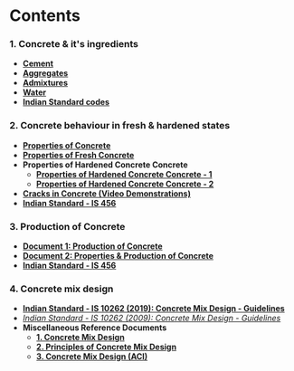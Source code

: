 # Contents

### 1. Concrete & it's ingredients

- **[Cement](Cement.md)**
- **[Aggregates](Aggregates.md)**
- **[Admixtures](Admixtures.md)**
- **[Water](Water.md)**
- **[Indian Standard codes](Codes.md)**

### 2. Concrete behaviour in fresh & hardened states

- **[Properties of Concrete](pdf/Properties_of_Concrete.pdf)**
- **[Properties of Fresh Concrete](pdf/Properties_of_fresh_concrete.pdf)**
- **Properties of Hardened Concrete Concrete**
  - **[Properties of Hardened Concrete Concrete - 1](pdf/Properties_of_Hardened_Concrete.pdf)**
  - **[Properties of Hardened Concrete Concrete - 2](pdf/Hardened_Concrete_2.pdf)**
- **[Cracks in Concrete (Video Demonstrations)](Cracks.md)**
- **[Indian Standard - IS 456](pdf/Codes/IS_456.pdf)**


### 3. Production of Concrete

- **[Document 1: Production of Concrete](pdf/Production_of_Concrete.pdf)**
- **[Document 2: Properties & Production of Concrete](pdf/Properties_of_Concrete.pdf)**
- **[Indian Standard - IS 456](pdf/Codes/IS_456.pdf)**

### 4. Concrete mix design

- **[Indian Standard - IS 10262 (2019): Concrete Mix Design - Guidelines](pdf/Codes/IS_10262_2019.pdf)**
- *[Indian Standard - IS 10262 (2009): Concrete Mix Design - Guidelines](pdf/Codes/IS_10262_2009.pdf)*
- **Miscellaneous Reference Documents**
  - **[1. Concrete Mix Design](pdf/Concrete_Mix_Design.pdf)**
  - **[2. Principles of Concrete Mix Design](pdf/Principles-of-concrete-mix-design.pdf)**
  - **[3. Concrete Mix Design (ACI)](pdf/Concrete_Mix_Design_ACI.pdf)**
